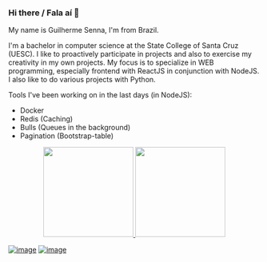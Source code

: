 ### Hi there / Fala aí 👋

My name is Guilherme Senna, I'm from Brazil.

I'm a bachelor in computer science at the State College of Santa Cruz (UESC). I like to proactively participate in projects and also to exercise my creativity in my own projects. My focus is to specialize in WEB programming, especially frontend with ReactJS in conjunction with NodeJS. I also like to do various projects with Python.

<!-- ![Python image](python.png) -->
<!-- 
- 🔭 I’m currently working as web freelancer w/ NodeJS and ReactJS;
- 👻 I worked on an scientific research w/ Android (Java) Backend and on college extension program as a PHP Fullstack developer;
- 🌱 I’m currently learning ReactJS and image processing;
- 👯 I’m looking to collaborate on Web/Python projects (or any open source project);
- 🤔 I’m looking for help with Artificial Inteligence; -->



Tools I've been working on in the last days (in NodeJS):
- Docker
- Redis (Caching)
- Bulls (Queues in the background)
- Pagination (Bootstrap-table)




<!-- #### Other experiences: -->

<!-- - College: Java, C, R, .Lua on Love2D, Assembly, Prolog, Solidity (blockchain)
- Personal studies: Python, C#, Godot, .Lua for modding, Javascript/Node.JS
- Out coding: Video edition (Sony Vegas) and a little bit of image editing.

 -->
 
<!--  ### 🛠 &nbsp;Tech Stack
*Ordered by use / knowledge*

> Desktop
![Python](https://img.shields.io/badge/Python-000000?style=flat&logo=python&logoColor=darkgreen) ![C](https://img.shields.io/badge/C-000000?style=flat&logo=c&logoColor=00599C) ![Java](https://img.shields.io/badge/-Java-000000?style=flat&logo=Java&logoColor=ED8B00)

> Python libs
![Streamlit](https://img.shields.io/badge/Streamlit-000000?style=logo&logo=Streamlit&logoColor=FF4B4B) ![Numpy](https://img.shields.io/badge/Numpy-000000?style=logo&logo=numpy&logoColor=777BB4) ![Pandas](https://img.shields.io/badge/Pandas-000000?style=logo&logo=pandas&logoColor=2C2D72) ![Pytorch](https://img.shields.io/badge/PyTorch-000000?style=logo&logo=PyTorch&logoColor=EE4C2C) ![Jupyter](https://img.shields.io/badge/Jupyter-000000?&style=logo&logo=Jupyter&logoColor=F37626)

> Database
![MySQL](https://img.shields.io/badge/-MySQL-000000?style=flat&logo=mysql) ![MongoDB](https://img.shields.io/badge/-MongoDB-000000?style=flat&logo=mongodb) ![Postgree](https://img.shields.io/badge/PostgreSQL-000000?style=flat&logo=postgresql&logoColor=316192) ![Sqlite](https://img.shields.io/badge/SQLite-000000?style=flat&logo=sqlite&logoColor=07405E)

> Web Full Stack
![Php](https://img.shields.io/badge/PHP-000000?style=logo&logo=php&logoColor=8892be) ![Javascript](https://img.shields.io/badge/-JavaScript-000000?style=logo&logo=javascript)

> Web Front-end
![HTML](https://img.shields.io/badge/-HTML-000000?style=flat&logo=HTML5) ![CSS](https://img.shields.io/badge/-CSS-000000?style=flat&logo=CSS3&logoColor=1572B6) ![Javascript](https://img.shields.io/badge/-JavaScript-000000?style=logo&logo=javascript) ![React](https://img.shields.io/badge/-React-000000?style=flat&logo=react)  ![Bootstrap](https://img.shields.io/badge/-Bootstrap-000000?style=flat&logo=bootstrap)  ![Material-UI](https://img.shields.io/badge/Material--UI-000000?style=logo&logo=material-ui&logoColor=0081CB) ![JQuery](https://img.shields.io/badge/jQuery-000000?style=logo&logo=jquery&logoColor=0769AD)

> Web Back-end
![Nodejs](https://img.shields.io/badge/Node.js-000000?style=flat&logo=nodedotjs&logoColor=339933) ![Expressjs](https://img.shields.io/badge/Express.js-000000?style=logo&logo=express&logoColor=white)

> Mobile
![Android](https://img.shields.io/badge/Android-000000?style=&logo=android&logoColor=3DDC84)

> Modding games
![Lua](https://img.shields.io/badge/Lua-000000?style=logo&logo=lua&logoColor=2C2D72) 

> Blockchain
![Solidity](https://img.shields.io/badge/Solidity-000000?style=logo&logo=solidity&logoColor=e6e6e6)

> Others (rarely used) 
![C#](https://img.shields.io/badge/C%23-000000?style=logo&logo=c-sharp&logoColor=239120) ![R](https://img.shields.io/badge/R-000000?style=logo&logo=r&logoColor=276DC3) ![OpenGL](https://img.shields.io/badge/OpenGL-000000?style=logo&logo=opengl) ![React-Router](https://img.shields.io/badge/React_Router-000000?style=logo&logo=react-router&logoColor=CA4245) -->
 
 
<p align="center">
<a href="https://github.com/GuilhermeSenna">
  <img height="180em" src="https://github-readme-stats-eight-theta.vercel.app/api?username=GuilhermeSenna&show_icons=true&theme=algolia&include_all_commits=true&count_private=true"/>
  <img height="180em" src="https://github-readme-stats-eight-theta.vercel.app/api/top-langs/?username=GuilhermeSenna&layout=compact&langs_count=8&theme=algolia"/>
</a>
</p>

[![image](https://img.shields.io/badge/LinkedIn-0077B5?style=for-the-badge&logo=linkedin&logoColor=white)](https://www.linkedin.com/in/guilherme-senna-2538561b8/)  [![image](https://img.shields.io/badge/Microsoft_Outlook-0078D4?style=for-the-badge&logo=microsoft-outlook&logoColor=white)](mailto:guilhermesenna_16@hotmail.com)
